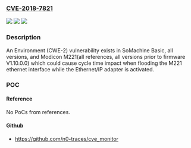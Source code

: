 ### [CVE-2018-7821](https://cve.mitre.org/cgi-bin/cvename.cgi?name=CVE-2018-7821)
![](https://img.shields.io/static/v1?label=Product&message=SoMachine%20Basic%20and%20Modicon%20M221%2C%20SoMachine%20Basic%2C%20all%20versions%20Modicon%20M221%2C%20all%20references%2C%20all%20versions%20prior%20to%20firmware%20V1.10.0.0&color=blue)
![](https://img.shields.io/static/v1?label=Version&message=SoMachine%20Basic%20and%20Modicon%20M221%2C%20SoMachine%20Basic%2C%20all%20versions%20Modicon%20M221%2C%20all%20references%2C%20all%20versions%20prior%20to%20firmware%20V1.10.0.0%20&color=brightgreen)
![](https://img.shields.io/static/v1?label=Vulnerability&message=Multiple%20Vulnerabilities&color=brightgreen)

### Description

An Environment (CWE-2) vulnerability exists in SoMachine Basic, all versions, and Modicon M221(all references, all versions prior to firmware V1.10.0.0) which could cause cycle time impact when flooding the M221 ethernet interface while the Ethernet/IP adapter is activated.

### POC

#### Reference
No PoCs from references.

#### Github
- https://github.com/n0-traces/cve_monitor

